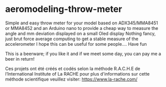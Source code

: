 # aeromodeling-throw-meter
Simple and easy throw meter for your model
based on ADX345/MMA8451 or MMA8452 and an Arduino nano to provide a cheap way to 
measure the angle and mm deviation displayed on a small Oled display
Nothing fancy, just brut force average computing to get a stable measure of the accelerometer
I hope this can be useful for some people....
Have fun

This is a beerware; if you like it and if we meet some day, you can pay me a beer in return!

Ces projets ont été créés et codés selon la méthode R.A.C.H.E de l’International Institute of La RACHE 
pour plus d'informations sur cette méthode scientifique veuillez visiter: https://www.la-rache.com/
